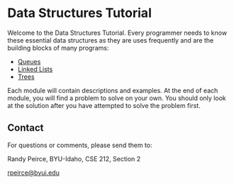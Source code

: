 # Data Structures Tutorial

Welcome to the Data Structures Tutorial. Every programmer needs to know these essential data structures as they are uses frequently and are the building blocks of many programs:

- [Queues](1-topic.md)
- [Linked Lists](2-topic.md)
- [Trees](3-topic.md)

Each module will contain descriptions and examples.  At the end of each module, you will find a problem to solve on your own.  You should only look at the solution after you have attempted to solve the problem first.

## Contact

For questions or comments, please send them to:

Randy Peirce, BYU-Idaho, CSE 212, Section 2

rpeirce@byui.edu
